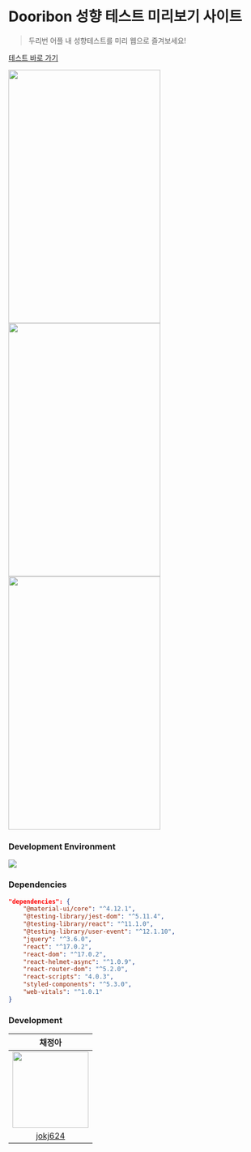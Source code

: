 # Dooribon 성향 테스트 미리보기 사이트
> 두리번 어플 내 성향테스트를 미리 웹으로 즐겨보세요!


[테스트 바로 가기](https://d2tnok5h4fx13d.cloudfront.net/)

<div display="inline-block">
  
<img src = "https://user-images.githubusercontent.com/20807197/126027003-a9e55238-2f36-4e68-9c8c-42f7a62a0e52.png" width="300px" height="500px" />

<img src = "https://user-images.githubusercontent.com/20807197/126027042-430a2db1-dd03-451d-aa4b-75002d788cf0.png" width="300px" height="500px" />
  
<img src = "https://user-images.githubusercontent.com/20807197/126027064-c5653db4-47f9-4f88-8c4a-510cb5c06530.png" width="300px" height="500px" />
  
</div>

### Development Environment
<img src="https://img.shields.io/badge/React-v17-purple" />

### Dependencies

``` json
"dependencies": {
    "@material-ui/core": "^4.12.1",
    "@testing-library/jest-dom": "^5.11.4",
    "@testing-library/react": "^11.1.0",
    "@testing-library/user-event": "^12.1.10",
    "jquery": "^3.6.0",
    "react": "^17.0.2",
    "react-dom": "^17.0.2",
    "react-helmet-async": "^1.0.9",
    "react-router-dom": "^5.2.0",
    "react-scripts": "4.0.3",
    "styled-components": "^5.3.0",
    "web-vitals": "^1.0.1"
}
```

### Development

| 채정아 |
| :---: | 
|<img src="https://user-images.githubusercontent.com/20807197/122161395-9ab23880-ceac-11eb-9498-bed403daa960.png" width="150px" height="150px" />|
|[jokj624](https://github.com/jokj624)|

